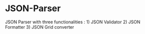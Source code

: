 # JSON-Parser
JSON Parser with three functionalities : 1) JSON Validator  2) JSON Formatter  3) JSON Grid converter
